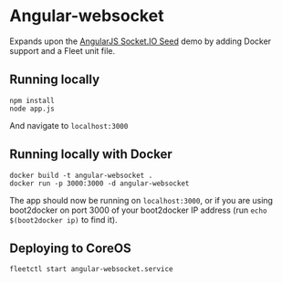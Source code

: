 # Angular-websocket

Expands upon the [AngularJS Socket.IO Seed](https://github.com/btford/angular-socket-io-seed) demo by adding Docker support and a Fleet unit file.

## Running locally
```
npm install
node app.js
```
And navigate to `localhost:3000`

## Running locally with Docker
```
docker build -t angular-websocket .
docker run -p 3000:3000 -d angular-websocket
```
The app should now be running on `localhost:3000`, or if you are using boot2docker on port 3000 of your boot2docker IP address (run `echo $(boot2docker ip)` to find it).

## Deploying to CoreOS
```
fleetctl start angular-websocket.service
```
